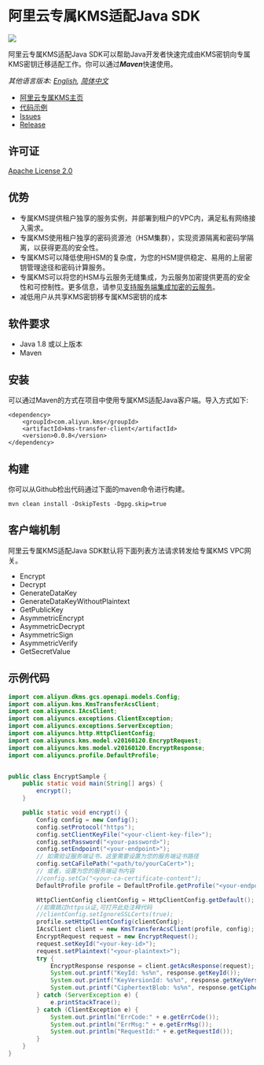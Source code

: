 # 阿里云专属KMS适配Java SDK

![](https://aliyunsdk-pages.alicdn.com/icons/AlibabaCloud.svg)


阿里云专属KMS适配Java SDK可以帮助Java开发者快速完成由KMS密钥向专属KMS密钥迁移适配工作。你可以通过***Maven***快速使用。

*其他语言版本: [English](README.md), [简体中文](README.zh-cn.md)*

- [阿里云专属KMS主页](https://help.aliyun.com/document_detail/311016.html)
- [代码示例](/examples)
- [Issues](https://github.com/aliyun/alibabacloud-dkms-transfer-java-sdk/issues)
- [Release](https://github.com/aliyun/alibabacloud-dkms-transfer-java-sdk/releases)

## 许可证

[Apache License 2.0](https://www.apache.org/licenses/LICENSE-2.0.html)


## 优势
* 专属KMS提供租户独享的服务实例，并部署到租户的VPC内，满足私有网络接入需求。
* 专属KMS使用租户独享的密码资源池（HSM集群），实现资源隔离和密码学隔离，以获得更高的安全性。
* 专属KMS可以降低使用HSM的复杂度，为您的HSM提供稳定、易用的上层密钥管理途径和密码计算服务。
* 专属KMS可以将您的HSM与云服务无缝集成，为云服务加密提供更高的安全性和可控制性。更多信息，请参见[支持服务端集成加密的云服务](https://help.aliyun.com/document_detail/141499.htm?#concept-2318937)。
* 减低用户从共享KMS密钥移专属KMS密钥的成本


## 软件要求

- Java 1.8 或以上版本
- Maven

## 安装

可以通过Maven的方式在项目中使用专属KMS适配Java客户端。导入方式如下:

```
<dependency>
    <groupId>com.aliyun.kms</groupId>
    <artifactId>kms-transfer-client</artifactId>
    <version>0.0.8</version>
</dependency>
```


## 构建

你可以从Github检出代码通过下面的maven命令进行构建。

```
mvn clean install -DskipTests -Dgpg.skip=true
```

## 客户端机制
阿里云专属KMS适配Java SDK默认将下面列表方法请求转发给专属KMS VPC网关。

* Encrypt
* Decrypt
* GenerateDataKey
* GenerateDataKeyWithoutPlaintext
* GetPublicKey
* AsymmetricEncrypt
* AsymmetricDecrypt
* AsymmetricSign
* AsymmetricVerify
* GetSecretValue

## 示例代码

```Java
import com.aliyun.dkms.gcs.openapi.models.Config;
import com.aliyun.kms.KmsTransferAcsClient;
import com.aliyuncs.IAcsClient;
import com.aliyuncs.exceptions.ClientException;
import com.aliyuncs.exceptions.ServerException;
import com.aliyuncs.http.HttpClientConfig;
import com.aliyuncs.kms.model.v20160120.EncryptRequest;
import com.aliyuncs.kms.model.v20160120.EncryptResponse;
import com.aliyuncs.profile.DefaultProfile;


public class EncryptSample {
    public static void main(String[] args) {
        encrypt();
    }

    public static void encrypt() {
        Config config = new Config();
        config.setProtocol("https");
        config.setClientKeyFile("<your-client-key-file>");
        config.setPassword("<your-password>");
        config.setEndpoint("<your-endpoint>");
        // 如需验证服务端证书，这里需要设置为您的服务端证书路径
        config.setCaFilePath("<path/to/yourCaCert>");
        // 或者，设置为您的服务端证书内容
        //config.setCa("<your-ca-certificate-content");
        DefaultProfile profile = DefaultProfile.getProfile("<your-endpoint>", System.getenv("<your-access-key-env-name>"), System.getenv("<your-access-key-secret-env-name>"));

        HttpClientConfig clientConfig = HttpClientConfig.getDefault();
        //如需跳过https认证,可打开此处注释代码
        //clientConfig.setIgnoreSSLCerts(true);
        profile.setHttpClientConfig(clientConfig);
        IAcsClient client = new KmsTransferAcsClient(profile, config);
        EncryptRequest request = new EncryptRequest();
        request.setKeyId("<your-key-id>");
        request.setPlaintext("<your-plaintext>");
        try {
            EncryptResponse response = client.getAcsResponse(request);
            System.out.printf("KeyId: %s%n", response.getKeyId());
            System.out.printf("KeyVersionId: %s%n", response.getKeyVersionId());
            System.out.printf("CiphertextBlob: %s%n", response.getCiphertextBlob());
        } catch (ServerException e) {
            e.printStackTrace();
        } catch (ClientException e) {
            System.out.println("ErrCode:" + e.getErrCode());
            System.out.println("ErrMsg:" + e.getErrMsg());
            System.out.println("RequestId:" + e.getRequestId());
        }
    }
}
```
 
